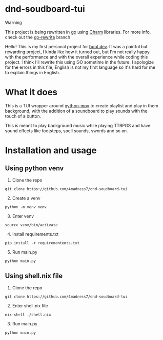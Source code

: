 # dnd-soudboard-tui

> [!WARNING]
> This project is being rewritten in [go](https://go.dev/) using [Charm](https://charm.sh/) libraries.
> For more info, check out the [go-rewrite](https://github.com/4madness7/dnd-soudboard-tui/tree/go-rewrite) branch

Hello! This is my first personal project for [boot.dev](https://www.boot.dev).
It was a painful but rewarding project, I kinda like how it turned out, but I'm not really happy with the performance and with the overall experience while coding this project.
I think I'll rewrite this using GO sometime in the future.
I apologize for the errors in this file, English is not my first language so it's hard for me to explain things in English.
# What it does
This is a TUI wrapper around [python-mpv](https://pypi.org/project/python-mpv/) to create playlist and play in them background, with the addition of a soundboard to play sounds with the touch of a button.

This is meant to play background music while playing TTRPGS and have sound effects like footsteps, spell sounds, swords and so on.

# Installation and usage
## Using python venv
1. Clone the repo
```
git clone https://github.com/4madness7/dnd-soudboard-tui
```
2. Create a venv
```
python -m venv venv
```
3. Enter venv
```
source venv/bin/activate
```
4. Install requirements.txt
```
pip install -r requirementents.txt
```
5. Run main.py
```
python main.py
```
## Using shell.nix file
1. Clone the repo
```
git clone https://github.com/4madness7/dnd-soudboard-tui
```
2. Enter shell.nix file
```
nix-shell ./shell.nix
```
3. Run main.py
```
python main.py
```

